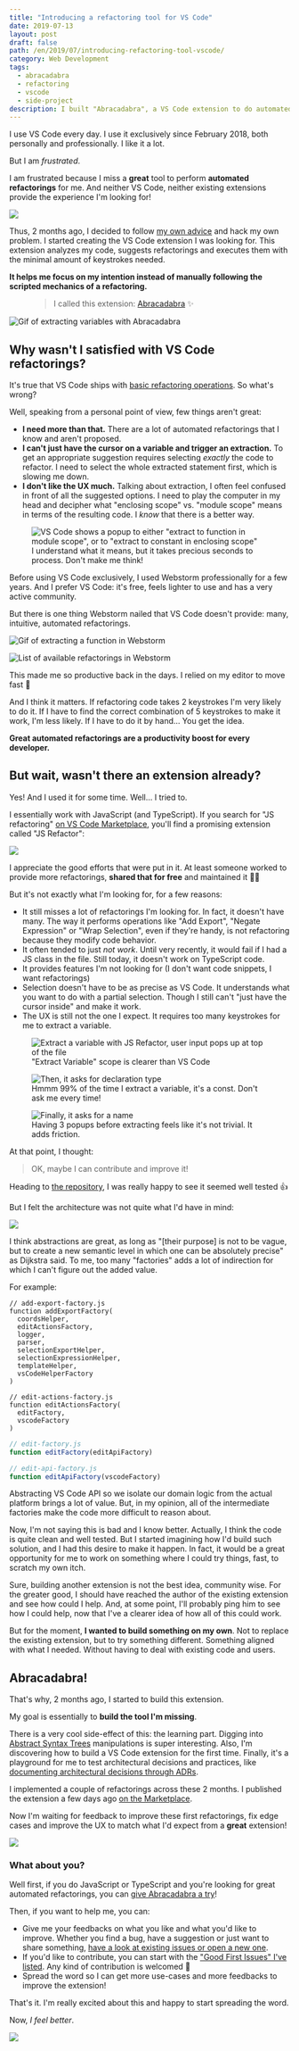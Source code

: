 ```yaml
---
title: "Introducing a refactoring tool for VS Code"
date: 2019-07-13
layout: post
draft: false
path: /en/2019/07/introducing-refactoring-tool-vscode/
category: Web Development
tags:
  - abracadabra
  - refactoring
  - vscode
  - side-project
description: I built "Abracadabra", a VS Code extension to do automated refactorings.
---
```


I use VS Code every day. I use it exclusively since February 2018, both personally and professionally. I like it a lot.

But I am _frustrated_.

I am frustrated because I miss a **great** tool to perform **automated refactorings** for me. And neither VS Code, neither existing extensions provide the experience I'm looking for!

![](./frustrated.gif)

Thus, 2 months ago, I decided to follow [my own advice](/en/2019/06/drawing-git-graphs-browser/) and hack my own problem. I started creating the VS Code extension I was looking for. This extension analyzes my code, suggests refactorings and executes them with the minimal amount of keystrokes needed.

**It helps me focus on my intention instead of manually following the scripted mechanics of a refactoring.**

<figure>
  <blockquote>
    <p>I called this extension: <a href="https://marketplace.visualstudio.com/items?itemName=nicoespeon.abracadabra">Abracadabra</a> ✨</p>
  </blockquote>
</figure>

![Gif of extracting variables with Abracadabra](./abracadabra-demo.gif)

## Why wasn't I satisfied with VS Code refactorings?

It's true that VS Code ships with [basic refactoring operations](https://code.visualstudio.com/docs/editor/refactoring). So what's wrong?

Well, speaking from a personal point of view, few things aren't great:

* **I need more than that.** There are a lot of automated refactorings that I know and aren't proposed.
* **I can't just have the cursor on a variable and trigger an extraction.** To get an appropriate suggestion requires selecting _exactly_ the code to refactor. I need to select the whole extracted statement first, which is slowing me down.
* **I don't like the UX much.** Talking about extraction, I often feel confused in front of all the suggested options. I need to play the computer in my head and decipher what "enclosing scope" vs. "module scope" means in terms of the resulting code. I _know_ that there is a better way.

<figure>
  <img src="./confusing-vscode-extraction.png" alt='VS Code shows a popup to either "extract to function in module scope", or to "extract to constant in enclosing scope"'>
  <figcaption>I understand what it means, but it takes precious seconds to process. Don't make me think!</figcaption>
</figure>

Before using VS Code exclusively, I used Webstorm professionally for a few years. And I prefer VS Code: it's free, feels lighter to use and has a very active community.

But there is one thing Webstorm nailed that VS Code doesn't provide: many, intuitive, automated refactorings.

![Gif of extracting a function in Webstorm](./extract-function-webstorm.gif)

![List of available refactorings in Webstorm](./webstorm-list-refactorings.png)

This made me so productive back in the days. I relied on my editor to move fast 🏇

And I think it matters. If refactoring code takes 2 keystrokes I'm very likely to do it. If I have to find the correct combination of 5 keystrokes to make it work, I'm less likely. If I have to do it by hand… You get the idea.

**Great automated refactorings are a productivity boost for every developer.**

## But wait, wasn't there an extension already?

Yes! And I used it for some time. Well… I tried to.

I essentially work with JavaScript (and TypeScript). If you search for "JS refactoring" [on VS Code Marketplace](https://marketplace.visualstudio.com/search?term=js%20refactoring&target=VSCode&category=All%20categories&sortBy=Relevance), you'll find a promising extension called "JS Refactor":

![](./marketplace-js-refactoring.png)

I appreciate the good efforts that were put in it. At least someone worked to provide more refactorings, **shared that for free** and maintained it 👏👏

But it's not exactly what I'm looking for, for a few reasons:

* It still misses a lot of refactorings I'm looking for. In fact, it doesn't have many. The way it performs operations like "Add Export", "Negate Expression" or "Wrap Selection", even if they're handy, is not refactoring because they modify code behavior.
* It often tended to just _not work_. Until very recently, it would fail if I had a JS class in the file. Still today, it doesn't work on TypeScript code.
* It provides features I'm not looking for (I don't want code snippets, I want refactorings)
* Selection doesn't have to be as precise as VS Code. It understands what you want to do with a partial selection. Though I still can't "just have the cursor inside" and make it work.
* The UX is still not the one I expect. It requires too many keystrokes for me to extract a variable.

<figure>
  <img src='./js-refactor-extract-variable-1.png' alt='Extract a variable with JS Refactor, user input pops up at top of the file' />
  <figcaption>"Extract Variable" scope is clearer than VS Code</figcaption>
</figure>

<figure>
  <img src='./js-refactor-extract-variable-2.png' alt='Then, it asks for declaration type' />
  <figcaption>Hmmm 99% of the time I extract a variable, it's a const. Don't ask me every time!</figcaption>
</figure>

<figure>
  <img src='./js-refactor-extract-variable-3.png' alt='Finally, it asks for a name' />
  <figcaption>Having 3 popups before extracting feels like it's not trivial. It adds friction.</figcaption>
</figure>

At that point, I thought:

> OK, maybe I can contribute and improve it!

Heading to [the repository](https://github.com/cmstead/js-refactor), I was really happy to see it seemed well tested 👍

But I felt the architecture was not quite what I'd have in mind:

![](./js-refactor-architecture.png)

I think abstractions are great, as long as "[their purpose] is not to be vague, but to create a new semantic level in which one can be absolutely precise" as Dijkstra said. To me, too many "factories" adds a lot of indirection for which I can't figure out the added value.

For example:

```js{4}
// add-export-factory.js
function addExportFactory(
  coordsHelper,
  editActionsFactory,
  logger,
  parser,
  selectionExportHelper,
  selectionExpressionHelper,
  templateHelper,
  vsCodeHelperFactory
)
```

```js{3}
// edit-actions-factory.js
function editActionsFactory(
  editFactory,
  vscodeFactory
)
```

```js
// edit-factory.js
function editFactory(editApiFactory)
```

```js
// edit-api-factory.js
function editApiFactory(vscodeFactory)
```

Abstracting VS Code API so we isolate our domain logic from the actual platform brings a lot of value. But, in my opinion, all of the intermediate factories make the code more difficult to reason about.

Now, I'm not saying this is bad and I know better. Actually, I think the code is quite clean and well tested. But I started imagining how I'd build such solution, and I had this desire to make it happen. In fact, it would be a great opportunity for me to work on something where I could try things, fast, to scratch my own itch.

Sure, building another extension is not the best idea, community wise. For the greater good, I should have reached the author of the existing extension and see how could I help. And, at some point, I'll probably ping him to see how I could help, now that I've a clearer idea of how all of this could work.

But for the moment, **I wanted to build something on my own**. Not to replace the existing extension, but to try something different. Something aligned with what I needed. Without having to deal with existing code and users.

## Abracadabra!

That's why, 2 months ago, I started to build this extension.

My goal is essentially to **build the tool I'm missing**.

There is a very cool side-effect of this: the learning part. Digging into [Abstract Syntax Trees](https://en.wikipedia.org/wiki/Abstract_syntax_tree) manipulations is super interesting. Also, I'm discovering how to build a VS Code extension for the first time. Finally, it's a playground for me to test architectural decisions and practices, like [documenting architectural decisions through ADRs](https://github.com/nicoespeon/abracadabra/tree/master/docs/adr).

I implemented a couple of refactorings across these 2 months. I published the extension a few days ago [on the Marketplace](https://marketplace.visualstudio.com/items?itemName=nicoespeon.abracadabra).

Now I'm waiting for feedback to improve these first refactorings, fix edge cases and improve the UX to match what I'd expect from a **great** extension!

![](./magic.gif)

### What about you?

Well first, if you do JavaScript or TypeScript and you're looking for great automated refactorings, you can [give Abracadabra a try](https://marketplace.visualstudio.com/items?itemName=nicoespeon.abracadabra)!

Then, if you want to help me, you can:

* Give me your feedbacks on what you like and what you'd like to improve. Whether you find a bug, have a suggestion or just want to share something, [have a look at existing issues or open a new one](https://github.com/nicoespeon/abracadabra/issues).
* If you'd like to contribute, you can start with the ["Good First Issues" I've listed](https://github.com/nicoespeon/abracadabra/issues?q=is%3Aissue+is%3Aopen+label%3A%22%3Awave%3A+Good+first+issue%22). Any kind of contribution is welcomed 🙂
* Spread the word so I can get more use-cases and more feedbacks to improve the extension!

That's it. I'm really excited about this and happy to start spreading the word.

Now, _I feel better_.

![](./thumbs-up.gif)

